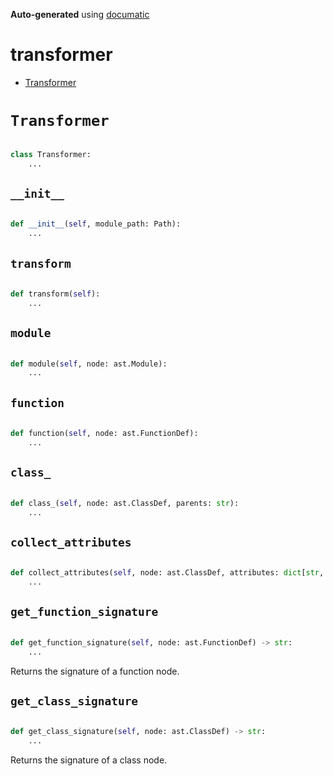 **Auto-generated** using [documatic](https://github.com/aspizu/documatic)


# transformer


 - [Transformer](#Transformer)



# `Transformer`


```py

class Transformer:
    ...
```

## `__init__`


```py

def __init__(self, module_path: Path):
    ...
```

## `transform`


```py

def transform(self):
    ...
```

## `module`


```py

def module(self, node: ast.Module):
    ...
```

## `function`


```py

def function(self, node: ast.FunctionDef):
    ...
```

## `class_`


```py

def class_(self, node: ast.ClassDef, parents: str):
    ...
```

## `collect_attributes`


```py

def collect_attributes(self, node: ast.ClassDef, attributes: dict[str, str]):
    ...
```

## `get_function_signature`


```py

def get_function_signature(self, node: ast.FunctionDef) -> str:
    ...
```

Returns the signature of a function node.





## `get_class_signature`


```py

def get_class_signature(self, node: ast.ClassDef) -> str:
    ...
```

Returns the signature of a class node.





